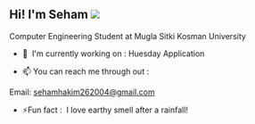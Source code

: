Hi! I'm Seham  ![](https://user-images.githubusercontent.com/18350557/176309783-0785949b-9127-417c-8b55-ab5a4333674e.gif)
-----------------
Computer Engineering Student at Mugla Sitki Kosman University <br/>

*   🚀   I'm currently working on :  Huesday Application

* 📫 You can reach me through out :

Email: sehamhakim262004@gmail.com

* ⚡Fun fact :  I love earthy smell after a rainfall!
